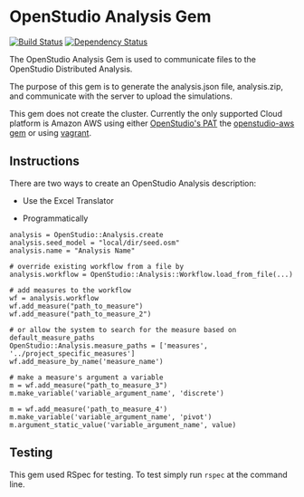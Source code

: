 # OpenStudio Analysis Gem

[![Build Status](https://travis-ci.org/NREL/OpenStudio-analysis-gem.svg?branch=develop)](https://travis-ci.org/NREL/OpenStudio-analysis-gem) [![Dependency Status](https://www.versioneye.com/user/projects/540a2fe5ccc023dd23000002/badge.svg?style=flat)](https://www.versioneye.com/user/projects/540a2fe5ccc023dd23000002)

The OpenStudio Analysis Gem is used to communicate files to the OpenStudio Distributed Analysis.

The purpose of this gem is to generate the analysis.json file, analysis.zip, and communicate with the server to upload
the simulations.

This gem does not create the cluster. Currently the only supported Cloud platform is
Amazon AWS using either [OpenStudio's PAT](https://openstudio.nrel.gov) the [openstudio-aws gem](https://rubygems.org/gems/openstudio-aws) or using [vagrant](http://www.vagrantup.com/).

## Instructions

There are two ways to create an OpenStudio Analysis description:
* Use the Excel Translator


* Programmatically

```
analysis = OpenStudio::Analysis.create
analysis.seed_model = "local/dir/seed.osm"
analysis.name = "Analysis Name"

# override existing workflow from a file by
analysis.workflow = OpenStudio::Analysis::Workflow.load_from_file(...)

# add measures to the workflow
wf = analysis.workflow
wf.add_measure("path_to_measure")
wf.add_measure("path_to_measure_2")

# or allow the system to search for the measure based on default_measure_paths
OpenStudio::Analysis.measure_paths = ['measures', '../project_specific_measures']
wf.add_measure_by_name('measure_name')

# make a measure's argument a variable
m = wf.add_measure("path_to_measure_3")
m.make_variable('variable_argument_name', 'discrete')

m = wf.add_measure('path_to_measure_4')
m.make_variable('variable_argument_name', 'pivot')
m.argument_static_value('variable_argument_name', value)

```


## Testing


This gem used RSpec for testing.  To test simply run `rspec` at the command line.
